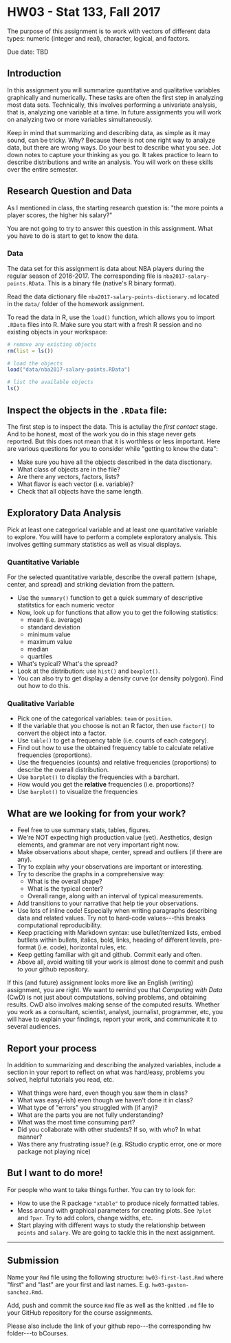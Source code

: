 HW03 - Stat 133, Fall 2017
================

The purpose of this assignment is to work with vectors of different data types: numeric (integer and real), character, logical, and factors.

Due date: TBD

Introduction
------------

In this assignment you will summarize quantitative and qualitative variables graphically and numerically. These tasks are often the first step in analyzing most data sets. Technically, this involves performing a univariate analysis, that is, analyzing one variable at a time. In future assignments you will work on analyzing two or more variables simultaneously.

Keep in mind that summarizing and describing data, as simple as it may sound, can be tricky. Why? Because there is not one right way to analyze data, but there are wrong ways. Do your best to describe what you see. Jot down notes to capture your thinking as you go. It takes practice to learn to describe distributions and write an analysis. You will work on these skills over the entire semester.

Research Question and Data
--------------------------

As I mentioned in class, the starting research question is: "the more points a player scores, the higher his salary?"

You are not going to try to answer this question in this assignment. What you have to do is start to get to know the data.

### Data

The data set for this assignment is data about NBA players during the regular season of 2016-2017. The corresponding file is `nba2017-salary-points.RData`. This is a binary file (native's R binary format).

Read the data dictionary file `nba2017-salary-points-dictionary.md` located in the `data/` folder of the homework assignment.

To read the data in R, use the `load()` function, which allows you to import `.RData` files into R. Make sure you start with a fresh R session and no existing objects in your workspace:

``` r
# remove any existing objects
rm(list = ls())

# load the objects
load("data/nba2017-salary-points.RData")

# list the available objects
ls()
```

Inspect the objects in the `.RData` file:
-----------------------------------------

The first step is to inspect the data. This is actullay the *first contact* stage. And to be honest, most of the work you do in this stage never gets reported. But this does not mean that it is worthless or less important. Here are various questions for you to consider while "getting to know the data":

-   Make sure you have all the objects described in the data disctionary.
-   What class of objects are in the file?
-   Are there any vectors, factors, lists?
-   What flavor is each vector (i.e. variable)?
-   Check that all objects have the same length.

Exploratory Data Analysis
-------------------------

Pick at least one categorical variable and at least one quantitative variable to explore. You willl have to perform a complete exploratory analysis. This involves getting summary statistics as well as visual displays.

### Quantitative Variable

For the selected quantitative variable, describe the overall pattern (shape, center, and spread) and striking deviation from the pattern.

-   Use the `summary()` function to get a quick summary of descriptive statitstics for each numeric vector
-   Now, look up for functions that allow you to get the following statistics:
    -   mean (i.e. average)
    -   standard deviation
    -   minimum value
    -   maximum value
    -   median
    -   quartiles
-   What's typical? What's the spread?
-   Look at the distribution: use `hist()` and `boxplot()`.
-   You can also try to get display a density curve (or density polygon). Find out how to do this.

### Qualitative Variable

-   Pick one of the categorical variables: `team` or `position`.
-   If the variable that you choose is not an R factor, then use `factor()` to convert the object into a factor.
-   Use `table()` to get a frequency table (i.e. counts of each category).
-   Find out how to use the obtained frequency table to calculate relative frequencies (proportions).
-   Use the frequencies (counts) and relative frequencies (proportions) to describe the overall distribution.
-   Use `barplot()` to display the frequencies with a barchart.
-   How would you get the **relative** frequencies (i.e. proportions)?
-   Use `barplot()` to visualize the frequencies

What are we looking for from your work?
---------------------------------------

-   Feel free to use summary stats, tables, figures.
-   We're NOT expecting high production value (yet). Aesthetics, design elements, and grammar are not very important right now.
-   Make observations about shape, center, spread and outliers (if there are any).
-   Try to explain why your observations are important or interesting.
-   Try to describe the graphs in a comprehensive way:
    -   What is the overall shape?
    -   What is the typical center?
    -   Overall range, along with an interval of typical measurements.
-   Add transitions to your narrative that help tie your observations.
-   Use lots of inline code! Especially when writing paragraphs describing data and related values. Try not to hard-code values---this breaks computational reproducibility.
-   Keep practicing with Markdown syntax: use bullet/itemized lists, embed butllets within bullets, italics, bold, links, heading of different levels, pre-format (i.e. code), horizontal rules, etc.
-   Keep getting familiar with git and github. Commit early and often.
-   Above all, avoid waiting till your work is almost done to commit and push to your github repository.

If this (and future) assignment looks more like an English (writing) assignment, you are right. We want to remind you that *Computing with Data* (CwD) is not just about computations, solving problems, and obtaining results. CwD also involves making sense of the computed results. Whether you work as a consultant, scientist, analyst, journalist, programmer, etc, you will have to explain your findings, report your work, and communicate it to several audiences.

Report your process
-------------------

In addition to summarizing and describing the analyzed variables, include a section in your report to reflect on what was hard/easy, problems you solved, helpful tutorials you read, etc.

-   What things were hard, even though you saw them in class?
-   What was easy(-ish) even though we haven't done it in class?
-   What type of "errors" you struggled with (if any)?
-   What are the parts you are not fully understanding?
-   What was the most time consuming part?
-   Did you collaborate with other students? If so, with who? In what manner?
-   Was there any frustrating issue? (e.g. RStudio cryptic error, one or more package not playing nice)

But I want to do more!
----------------------

For people who want to take things further. You can try to look for:

-   How to use the R package `"xtable"` to produce nicely formatted tables.
-   Mess around with graphical parameters for creating plots. See `?plot` and `?par`. Try to add colors, change widths, etc.
-   Start playing with different ways to study the relationship between `points` and `salary`. We are going to tackle this in the next assignment.

------------------------------------------------------------------------

Submission
----------

Name your `Rmd` file using the following structure: `hw03-first-last.Rmd` where "first" and "last" are your first and last names. E.g. `hw03-gaston-sanchez.Rmd`.

Add, push and commit the source `Rmd` file as well as the knitted `.md` file to your GitHub repository for the course assignments.

Please also include the link of your github repo---the corresponding hw folder---to bCourses.
